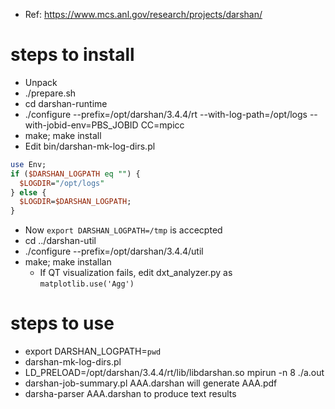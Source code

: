 - Ref: https://www.mcs.anl.gov/research/projects/darshan/

# steps to install
- Unpack
- ./prepare.sh
- cd darshan-runtime
- ./configure --prefix=/opt/darshan/3.4.4/rt --with-log-path=/opt/logs --with-jobid-env=PBS_JOBID CC=mpicc
- make; make install
- Edit bin/darshan-mk-log-dirs.pl
```pl
use Env;
if ($DARSHAN_LOGPATH eq "") {
  $LOGDIR="/opt/logs"
} else {
  $LOGDIR=$DARSHAN_LOGPATH;
}
```
  - Now `export DARSHAN_LOGPATH=/tmp` is accecpted
- cd ../darshan-util
- ./configure --prefix=/opt/darshan/3.4.4/util
- make; make installan
  - If QT visualization fails, edit dxt_analyzer.py as `matplotlib.use('Agg')`

# steps to use
- export DARSHAN_LOGPATH=`pwd`
- darshan-mk-log-dirs.pl
- LD_PRELOAD=/opt/darshan/3.4.4/rt/lib/libdarshan.so mpirun -n 8 ./a.out
- darshan-job-summary.pl AAA.darshan will generate AAA.pdf
- darsha-parser AAA.darshan to produce text results
